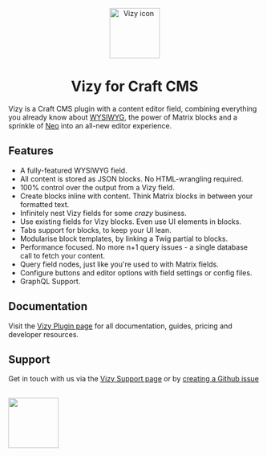 <p align="center"><img src="https://verbb.imgix.net/plugins/vizy/vizy-icon.svg" width="100" height="100" alt="Vizy icon"></p>
<h1 align="center">Vizy for Craft CMS</h1>

Vizy is a Craft CMS plugin with a content editor field, combining everything you already know about [WYSIWYG](https://plugins.craftcms.com/redactor), the power of Matrix blocks and a sprinkle of [Neo](https://plugins.craftcms.com/neo) into an all-new editor experience.

## Features
- A fully-featured WYSIWYG field.
- All content is stored as JSON blocks. No HTML-wrangling required.
- 100% control over the output from a Vizy field.
- Create blocks inline with content. Think Matrix blocks in between your formatted text.
- Infinitely nest Vizy fields for some _crazy_ business.
- Use existing fields for Vizy blocks. Even use UI elements in blocks.
- Tabs support for blocks, to keep your UI lean.
- Modularise block templates, by linking a Twig partial to blocks.
- Performance focused. No more n+1 query issues - a single database call to fetch your content.
- Query field nodes, just like you're used to with Matrix fields.
- Configure buttons and editor options with field settings or config files.
- GraphQL Support.

## Documentation
Visit the [Vizy Plugin page](https://verbb.io/craft-plugins/vizy) for all documentation, guides, pricing and developer resources.

## Support
Get in touch with us via the [Vizy Support page](https://verbb.io/craft-plugins/vizy/support) or by [creating a Github issue](https://github.com/verbb/vizy/issues)

<h2></h2>

<a href="https://verbb.io" target="_blank">
    <img width="100" src="https://verbb.io/assets/img/verbb-pill.svg">
</a>
